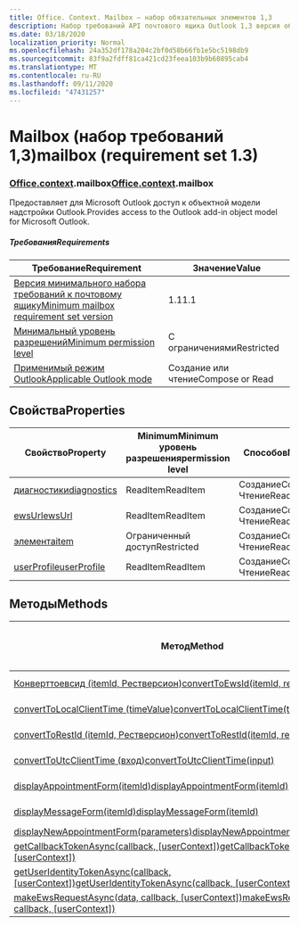 ```yaml
---
title: Office. Context. Mailbox — набор обязательных элементов 1,3
description: Набор требований API почтового ящика Outlook 1,3 версия объектной модели почтового ящика.
ms.date: 03/18/2020
localization_priority: Normal
ms.openlocfilehash: 24a352df178a204c2bf0d58b66fb1e5bc5198db9
ms.sourcegitcommit: 83f9a2fdff81ca421cd23feea103b9b60895cab4
ms.translationtype: MT
ms.contentlocale: ru-RU
ms.lasthandoff: 09/11/2020
ms.locfileid: "47431257"
---
```

# <a name="mailbox-requirement-set-13"></a><span data-ttu-id="ee6d2-103">Mailbox (набор требований 1,3)</span><span class="sxs-lookup"><span data-stu-id="ee6d2-103">mailbox (requirement set 1.3)</span></span>

### <a name="officecontextmailbox"></a><span data-ttu-id="ee6d2-104">[Office](office.md)[.context](office.context.md).mailbox</span><span class="sxs-lookup"><span data-stu-id="ee6d2-104">[Office](office.md)[.context](office.context.md).mailbox</span></span>

<span data-ttu-id="ee6d2-105">Предоставляет для Microsoft Outlook доступ к объектной модели надстройки Outlook.</span><span class="sxs-lookup"><span data-stu-id="ee6d2-105">Provides access to the Outlook add-in object model for Microsoft Outlook.</span></span>

##### <a name="requirements"></a><span data-ttu-id="ee6d2-106">Требования</span><span class="sxs-lookup"><span data-stu-id="ee6d2-106">Requirements</span></span>

|<span data-ttu-id="ee6d2-107">Требование</span><span class="sxs-lookup"><span data-stu-id="ee6d2-107">Requirement</span></span>| <span data-ttu-id="ee6d2-108">Значение</span><span class="sxs-lookup"><span data-stu-id="ee6d2-108">Value</span></span>|
|---|---|
|[<span data-ttu-id="ee6d2-109">Версия минимального набора требований к почтовому ящику</span><span class="sxs-lookup"><span data-stu-id="ee6d2-109">Minimum mailbox requirement set version</span></span>](../../requirement-sets/outlook-api-requirement-sets.md)| <span data-ttu-id="ee6d2-110">1.1</span><span class="sxs-lookup"><span data-stu-id="ee6d2-110">1.1</span></span>|
|[<span data-ttu-id="ee6d2-111">Минимальный уровень разрешений</span><span class="sxs-lookup"><span data-stu-id="ee6d2-111">Minimum permission level</span></span>](../../../outlook/understanding-outlook-add-in-permissions.md)| <span data-ttu-id="ee6d2-112">С ограничениями</span><span class="sxs-lookup"><span data-stu-id="ee6d2-112">Restricted</span></span>|
|[<span data-ttu-id="ee6d2-113">Применимый режим Outlook</span><span class="sxs-lookup"><span data-stu-id="ee6d2-113">Applicable Outlook mode</span></span>](../../../outlook/outlook-add-ins-overview.md#extension-points)| <span data-ttu-id="ee6d2-114">Создание или чтение</span><span class="sxs-lookup"><span data-stu-id="ee6d2-114">Compose or Read</span></span>|

## <a name="properties"></a><span data-ttu-id="ee6d2-115">Свойства</span><span class="sxs-lookup"><span data-stu-id="ee6d2-115">Properties</span></span>

| <span data-ttu-id="ee6d2-116">Свойство</span><span class="sxs-lookup"><span data-stu-id="ee6d2-116">Property</span></span> | <span data-ttu-id="ee6d2-117">Minimum</span><span class="sxs-lookup"><span data-stu-id="ee6d2-117">Minimum</span></span><br><span data-ttu-id="ee6d2-118">уровень разрешения</span><span class="sxs-lookup"><span data-stu-id="ee6d2-118">permission level</span></span> | <span data-ttu-id="ee6d2-119">Способов</span><span class="sxs-lookup"><span data-stu-id="ee6d2-119">Modes</span></span> | <span data-ttu-id="ee6d2-120">Тип возвращаемых данных</span><span class="sxs-lookup"><span data-stu-id="ee6d2-120">Return type</span></span> | <span data-ttu-id="ee6d2-121">Minimum</span><span class="sxs-lookup"><span data-stu-id="ee6d2-121">Minimum</span></span><br><span data-ttu-id="ee6d2-122">набор требований</span><span class="sxs-lookup"><span data-stu-id="ee6d2-122">requirement set</span></span> |
|---|---|---|---|:---:|
| [<span data-ttu-id="ee6d2-123">диагностики</span><span class="sxs-lookup"><span data-stu-id="ee6d2-123">diagnostics</span></span>](/javascript/api/outlook/office.mailbox?view=outlook-js-1.3&preserve-view=true#diagnostics) | <span data-ttu-id="ee6d2-124">ReadItem</span><span class="sxs-lookup"><span data-stu-id="ee6d2-124">ReadItem</span></span> | <span data-ttu-id="ee6d2-125">Создание</span><span class="sxs-lookup"><span data-stu-id="ee6d2-125">Compose</span></span><br><span data-ttu-id="ee6d2-126">Чтение</span><span class="sxs-lookup"><span data-stu-id="ee6d2-126">Read</span></span> | [<span data-ttu-id="ee6d2-127">Diagnostics</span><span class="sxs-lookup"><span data-stu-id="ee6d2-127">Diagnostics</span></span>](/javascript/api/outlook/office.diagnostics?view=outlook-js-1.3&preserve-view=true) | [<span data-ttu-id="ee6d2-128">1.1</span><span class="sxs-lookup"><span data-stu-id="ee6d2-128">1.1</span></span>](../requirement-set-1.1/outlook-requirement-set-1.1.md) |
| [<span data-ttu-id="ee6d2-129">ewsUrl</span><span class="sxs-lookup"><span data-stu-id="ee6d2-129">ewsUrl</span></span>](/javascript/api/outlook/office.mailbox?view=outlook-js-1.3&preserve-view=true#ewsurl) | <span data-ttu-id="ee6d2-130">ReadItem</span><span class="sxs-lookup"><span data-stu-id="ee6d2-130">ReadItem</span></span> | <span data-ttu-id="ee6d2-131">Создание</span><span class="sxs-lookup"><span data-stu-id="ee6d2-131">Compose</span></span><br><span data-ttu-id="ee6d2-132">Чтение</span><span class="sxs-lookup"><span data-stu-id="ee6d2-132">Read</span></span> | <span data-ttu-id="ee6d2-133">String</span><span class="sxs-lookup"><span data-stu-id="ee6d2-133">String</span></span> | [<span data-ttu-id="ee6d2-134">1.1</span><span class="sxs-lookup"><span data-stu-id="ee6d2-134">1.1</span></span>](../requirement-set-1.1/outlook-requirement-set-1.1.md) |
| [<span data-ttu-id="ee6d2-135">элемента</span><span class="sxs-lookup"><span data-stu-id="ee6d2-135">item</span></span>](office.context.mailbox.item.md) | <span data-ttu-id="ee6d2-136">Ограниченный доступ</span><span class="sxs-lookup"><span data-stu-id="ee6d2-136">Restricted</span></span> | <span data-ttu-id="ee6d2-137">Создание</span><span class="sxs-lookup"><span data-stu-id="ee6d2-137">Compose</span></span><br><span data-ttu-id="ee6d2-138">Чтение</span><span class="sxs-lookup"><span data-stu-id="ee6d2-138">Read</span></span> | [<span data-ttu-id="ee6d2-139">Элемент</span><span class="sxs-lookup"><span data-stu-id="ee6d2-139">Item</span></span>](/javascript/api/outlook/office.item?view=outlook-js-1.3&preserve-view=true) | [<span data-ttu-id="ee6d2-140">1.1</span><span class="sxs-lookup"><span data-stu-id="ee6d2-140">1.1</span></span>](../requirement-set-1.1/outlook-requirement-set-1.1.md) |
| [<span data-ttu-id="ee6d2-141">userProfile</span><span class="sxs-lookup"><span data-stu-id="ee6d2-141">userProfile</span></span>](/javascript/api/outlook/office.mailbox?view=outlook-js-1.3&preserve-view=true#userprofile) | <span data-ttu-id="ee6d2-142">ReadItem</span><span class="sxs-lookup"><span data-stu-id="ee6d2-142">ReadItem</span></span> | <span data-ttu-id="ee6d2-143">Создание</span><span class="sxs-lookup"><span data-stu-id="ee6d2-143">Compose</span></span><br><span data-ttu-id="ee6d2-144">Чтение</span><span class="sxs-lookup"><span data-stu-id="ee6d2-144">Read</span></span> | [<span data-ttu-id="ee6d2-145">UserProfile</span><span class="sxs-lookup"><span data-stu-id="ee6d2-145">UserProfile</span></span>](/javascript/api/outlook/office.userprofile?view=outlook-js-1.3&preserve-view=true) | [<span data-ttu-id="ee6d2-146">1.1</span><span class="sxs-lookup"><span data-stu-id="ee6d2-146">1.1</span></span>](../requirement-set-1.1/outlook-requirement-set-1.1.md) |

## <a name="methods"></a><span data-ttu-id="ee6d2-147">Методы</span><span class="sxs-lookup"><span data-stu-id="ee6d2-147">Methods</span></span>

| <span data-ttu-id="ee6d2-148">Метод</span><span class="sxs-lookup"><span data-stu-id="ee6d2-148">Method</span></span> | <span data-ttu-id="ee6d2-149">Minimum</span><span class="sxs-lookup"><span data-stu-id="ee6d2-149">Minimum</span></span><br><span data-ttu-id="ee6d2-150">уровень разрешения</span><span class="sxs-lookup"><span data-stu-id="ee6d2-150">permission level</span></span> | <span data-ttu-id="ee6d2-151">Способов</span><span class="sxs-lookup"><span data-stu-id="ee6d2-151">Modes</span></span> | <span data-ttu-id="ee6d2-152">Minimum</span><span class="sxs-lookup"><span data-stu-id="ee6d2-152">Minimum</span></span><br><span data-ttu-id="ee6d2-153">набор требований</span><span class="sxs-lookup"><span data-stu-id="ee6d2-153">requirement set</span></span> |
|---|---|---|:---:|
| [<span data-ttu-id="ee6d2-154">Конверттоевсид (itemId, Рестверсион)</span><span class="sxs-lookup"><span data-stu-id="ee6d2-154">convertToEwsId(itemId, restVersion)</span></span>](/javascript/api/outlook/office.mailbox?view=outlook-js-1.3&preserve-view=true#converttoewsid-itemid--restversion-) | <span data-ttu-id="ee6d2-155">Ограниченный доступ</span><span class="sxs-lookup"><span data-stu-id="ee6d2-155">Restricted</span></span> | <span data-ttu-id="ee6d2-156">Создание</span><span class="sxs-lookup"><span data-stu-id="ee6d2-156">Compose</span></span><br><span data-ttu-id="ee6d2-157">Чтение</span><span class="sxs-lookup"><span data-stu-id="ee6d2-157">Read</span></span> | [<span data-ttu-id="ee6d2-158">1.3</span><span class="sxs-lookup"><span data-stu-id="ee6d2-158">1.3</span></span>](../requirement-set-1.3/outlook-requirement-set-1.3.md) |
| [<span data-ttu-id="ee6d2-159">convertToLocalClientTime (timeValue)</span><span class="sxs-lookup"><span data-stu-id="ee6d2-159">convertToLocalClientTime(timeValue)</span></span>](/javascript/api/outlook/office.mailbox?view=outlook-js-1.3&preserve-view=true#converttolocalclienttime-timevalue-) | <span data-ttu-id="ee6d2-160">ReadItem</span><span class="sxs-lookup"><span data-stu-id="ee6d2-160">ReadItem</span></span> | <span data-ttu-id="ee6d2-161">Создание</span><span class="sxs-lookup"><span data-stu-id="ee6d2-161">Compose</span></span><br><span data-ttu-id="ee6d2-162">Чтение</span><span class="sxs-lookup"><span data-stu-id="ee6d2-162">Read</span></span> | [<span data-ttu-id="ee6d2-163">1.1</span><span class="sxs-lookup"><span data-stu-id="ee6d2-163">1.1</span></span>](../requirement-set-1.1/outlook-requirement-set-1.1.md) |
| [<span data-ttu-id="ee6d2-164">convertToRestId (itemId, Рестверсион)</span><span class="sxs-lookup"><span data-stu-id="ee6d2-164">convertToRestId(itemId, restVersion)</span></span>](/javascript/api/outlook/office.mailbox?view=outlook-js-1.3&preserve-view=true#converttorestid-itemid--restversion-) | <span data-ttu-id="ee6d2-165">Ограниченный доступ</span><span class="sxs-lookup"><span data-stu-id="ee6d2-165">Restricted</span></span> | <span data-ttu-id="ee6d2-166">Создание</span><span class="sxs-lookup"><span data-stu-id="ee6d2-166">Compose</span></span><br><span data-ttu-id="ee6d2-167">Чтение</span><span class="sxs-lookup"><span data-stu-id="ee6d2-167">Read</span></span> | [<span data-ttu-id="ee6d2-168">1.3</span><span class="sxs-lookup"><span data-stu-id="ee6d2-168">1.3</span></span>](../requirement-set-1.3/outlook-requirement-set-1.3.md) |
| [<span data-ttu-id="ee6d2-169">convertToUtcClientTime (вход)</span><span class="sxs-lookup"><span data-stu-id="ee6d2-169">convertToUtcClientTime(input)</span></span>](/javascript/api/outlook/office.mailbox?view=outlook-js-1.3&preserve-view=true#converttoutcclienttime-input-) | <span data-ttu-id="ee6d2-170">ReadItem</span><span class="sxs-lookup"><span data-stu-id="ee6d2-170">ReadItem</span></span> | <span data-ttu-id="ee6d2-171">Создание</span><span class="sxs-lookup"><span data-stu-id="ee6d2-171">Compose</span></span><br><span data-ttu-id="ee6d2-172">Чтение</span><span class="sxs-lookup"><span data-stu-id="ee6d2-172">Read</span></span> | [<span data-ttu-id="ee6d2-173">1.1</span><span class="sxs-lookup"><span data-stu-id="ee6d2-173">1.1</span></span>](../requirement-set-1.1/outlook-requirement-set-1.1.md) |
| [<span data-ttu-id="ee6d2-174">displayAppointmentForm(itemId)</span><span class="sxs-lookup"><span data-stu-id="ee6d2-174">displayAppointmentForm(itemId)</span></span>](/javascript/api/outlook/office.mailbox?view=outlook-js-1.3&preserve-view=true#displayappointmentform-itemid-) | <span data-ttu-id="ee6d2-175">ReadItem</span><span class="sxs-lookup"><span data-stu-id="ee6d2-175">ReadItem</span></span> | <span data-ttu-id="ee6d2-176">Создание</span><span class="sxs-lookup"><span data-stu-id="ee6d2-176">Compose</span></span><br><span data-ttu-id="ee6d2-177">Чтение</span><span class="sxs-lookup"><span data-stu-id="ee6d2-177">Read</span></span> | [<span data-ttu-id="ee6d2-178">1.1</span><span class="sxs-lookup"><span data-stu-id="ee6d2-178">1.1</span></span>](../requirement-set-1.1/outlook-requirement-set-1.1.md) |
| [<span data-ttu-id="ee6d2-179">displayMessageForm(itemId)</span><span class="sxs-lookup"><span data-stu-id="ee6d2-179">displayMessageForm(itemId)</span></span>](/javascript/api/outlook/office.mailbox?view=outlook-js-1.3&preserve-view=true#displaymessageform-itemid-) | <span data-ttu-id="ee6d2-180">ReadItem</span><span class="sxs-lookup"><span data-stu-id="ee6d2-180">ReadItem</span></span> | <span data-ttu-id="ee6d2-181">Создание</span><span class="sxs-lookup"><span data-stu-id="ee6d2-181">Compose</span></span><br><span data-ttu-id="ee6d2-182">Чтение</span><span class="sxs-lookup"><span data-stu-id="ee6d2-182">Read</span></span> | [<span data-ttu-id="ee6d2-183">1.1</span><span class="sxs-lookup"><span data-stu-id="ee6d2-183">1.1</span></span>](../requirement-set-1.1/outlook-requirement-set-1.1.md) |
| [<span data-ttu-id="ee6d2-184">displayNewAppointmentForm(parameters)</span><span class="sxs-lookup"><span data-stu-id="ee6d2-184">displayNewAppointmentForm(parameters)</span></span>](/javascript/api/outlook/office.mailbox?view=outlook-js-1.3&preserve-view=true#displaynewappointmentform-parameters-) | <span data-ttu-id="ee6d2-185">ReadItem</span><span class="sxs-lookup"><span data-stu-id="ee6d2-185">ReadItem</span></span> | <span data-ttu-id="ee6d2-186">Чтение</span><span class="sxs-lookup"><span data-stu-id="ee6d2-186">Read</span></span> | [<span data-ttu-id="ee6d2-187">1.1</span><span class="sxs-lookup"><span data-stu-id="ee6d2-187">1.1</span></span>](../requirement-set-1.1/outlook-requirement-set-1.1.md) |
| <span data-ttu-id="ee6d2-188">[getCallbackTokenAsync(callback, [userContext])](/javascript/api/outlook/office.mailbox?view=outlook-js-1.3&preserve-view=true#getcallbacktokenasync-callback--usercontext-)</span><span class="sxs-lookup"><span data-stu-id="ee6d2-188">[getCallbackTokenAsync(callback, [userContext])](/javascript/api/outlook/office.mailbox?view=outlook-js-1.3&preserve-view=true#getcallbacktokenasync-callback--usercontext-)</span></span> | <span data-ttu-id="ee6d2-189">ReadItem</span><span class="sxs-lookup"><span data-stu-id="ee6d2-189">ReadItem</span></span> | <span data-ttu-id="ee6d2-190">Создание</span><span class="sxs-lookup"><span data-stu-id="ee6d2-190">Compose</span></span><br><span data-ttu-id="ee6d2-191">Чтение</span><span class="sxs-lookup"><span data-stu-id="ee6d2-191">Read</span></span> | [<span data-ttu-id="ee6d2-192">1.3</span><span class="sxs-lookup"><span data-stu-id="ee6d2-192">1.3</span></span>](../requirement-set-1.3/outlook-requirement-set-1.3.md)<br>[<span data-ttu-id="ee6d2-193">1.1</span><span class="sxs-lookup"><span data-stu-id="ee6d2-193">1.1</span></span>](../requirement-set-1.1/outlook-requirement-set-1.1.md) |
| <span data-ttu-id="ee6d2-194">[getUserIdentityTokenAsync(callback, [userContext])](/javascript/api/outlook/office.mailbox?view=outlook-js-1.3&preserve-view=true#getuseridentitytokenasync-callback--usercontext-)</span><span class="sxs-lookup"><span data-stu-id="ee6d2-194">[getUserIdentityTokenAsync(callback, [userContext])](/javascript/api/outlook/office.mailbox?view=outlook-js-1.3&preserve-view=true#getuseridentitytokenasync-callback--usercontext-)</span></span> | <span data-ttu-id="ee6d2-195">ReadItem</span><span class="sxs-lookup"><span data-stu-id="ee6d2-195">ReadItem</span></span> | <span data-ttu-id="ee6d2-196">Создание</span><span class="sxs-lookup"><span data-stu-id="ee6d2-196">Compose</span></span><br><span data-ttu-id="ee6d2-197">Чтение</span><span class="sxs-lookup"><span data-stu-id="ee6d2-197">Read</span></span> | [<span data-ttu-id="ee6d2-198">1.1</span><span class="sxs-lookup"><span data-stu-id="ee6d2-198">1.1</span></span>](../requirement-set-1.1/outlook-requirement-set-1.1.md) |
| <span data-ttu-id="ee6d2-199">[makeEwsRequestAsync(data, callback, [userContext])](/javascript/api/outlook/office.mailbox?view=outlook-js-1.3&preserve-view=true#makeewsrequestasync-data--callback--usercontext-)</span><span class="sxs-lookup"><span data-stu-id="ee6d2-199">[makeEwsRequestAsync(data, callback, [userContext])](/javascript/api/outlook/office.mailbox?view=outlook-js-1.3&preserve-view=true#makeewsrequestasync-data--callback--usercontext-)</span></span> | <span data-ttu-id="ee6d2-200">ReadWriteMailbox</span><span class="sxs-lookup"><span data-stu-id="ee6d2-200">ReadWriteMailbox</span></span> | <span data-ttu-id="ee6d2-201">Создание</span><span class="sxs-lookup"><span data-stu-id="ee6d2-201">Compose</span></span><br><span data-ttu-id="ee6d2-202">Чтение</span><span class="sxs-lookup"><span data-stu-id="ee6d2-202">Read</span></span> | [<span data-ttu-id="ee6d2-203">1.1</span><span class="sxs-lookup"><span data-stu-id="ee6d2-203">1.1</span></span>](../requirement-set-1.1/outlook-requirement-set-1.1.md) |
